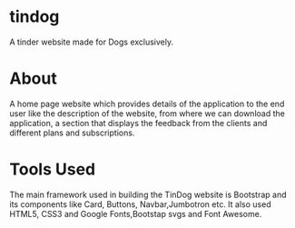 # tindog
A tinder website made  for Dogs exclusively.
# About
A home page website which provides details of the application to the end user like the description of the website, from where we can download the application, a section that displays the feedback from the clients and different plans and subscriptions.
# Tools Used
The main framework used in building the TinDog website is Bootstrap and its components like Card, Buttons, Navbar,Jumbotron etc. It also used HTML5, CSS3 and Google Fonts,Bootstap svgs and Font Awesome.

